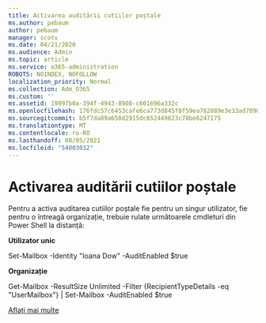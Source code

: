 ```yaml
---
title: Activarea auditării cutiilor poștale
ms.author: pebaum
author: pebaum
manager: scotv
ms.date: 04/21/2020
ms.audience: Admin
ms.topic: article
ms.service: o365-administration
ROBOTS: NOINDEX, NOFOLLOW
localization_priority: Normal
ms.collection: Adm_O365
ms.custom: ''
ms.assetid: 19997b0a-394f-4943-8908-c601696a332c
ms.openlocfilehash: 176fdc57c6453cafe6ca773d845f8f59ea782089e3e33ad70909ed495aa1a8c4
ms.sourcegitcommit: b5f7da89a650d2915dc652449623c78be6247175
ms.translationtype: MT
ms.contentlocale: ro-RO
ms.lasthandoff: 08/05/2021
ms.locfileid: "54003032"
---
```

# <a name="enable-mailbox-auditing"></a>Activarea auditării cutiilor poștale

Pentru a activa auditarea cutiilor poștale fie pentru un singur utilizator, fie pentru o întreagă organizație, trebuie rulate următoarele cmdleturi din Power Shell la distanță:
  
 **Utilizator unic**
  
Set-Mailbox -Identity "Ioana Dow" -AuditEnabled $true
  
 **Organizație**
  
Get-Mailbox -ResultSize Unlimited -Filter {RecipientTypeDetails -eq "UserMailbox"} | Set-Mailbox -AuditEnabled $true
  
[Aflați mai multe](https://docs.microsoft.com/microsoft-365/compliance/enable-mailbox-auditing)
  

